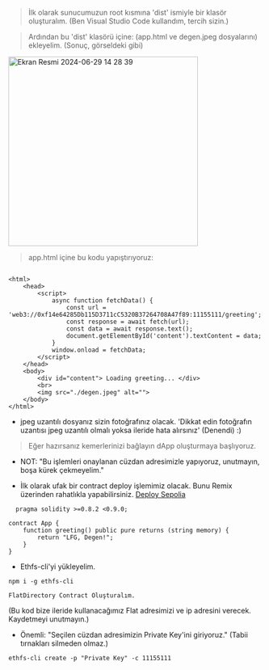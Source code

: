 > İlk olarak sunucumuzun root kısmına 'dist' ismiyle bir klasör oluşturalım. (Ben Visual Studio Code kullandım, tercih sizin.)



> Ardından bu 'dist' klasörü içine: (app.html ve degen.jpeg dosyalarını) ekleyelim. (Sonuç, görseldeki gibi)



<img width="375" alt="Ekran Resmi 2024-06-29 14 28 39" src="https://github.com/kaplanbitcoin1/EthStorage-dApp-Tasks/assets/98455323/ceabe228-0b2a-4a24-9e59-7ecdf968d367">



> app.html içine bu kodu yapıştırıyoruz:



```shell

<html>
    <head>
        <script>
            async function fetchData() {
                const url = 'web3://0xf14e64285Db115D3711cC5320B37264708A47f89:11155111/greeting';
                const response = await fetch(url);
                const data = await response.text();
                document.getElementById('content').textContent = data;
            }
            window.onload = fetchData;
        </script>
    </head>
    <body>
        <div id="content"> Loading greeting... </div>
        <br>
        <img src="./degen.jpeg" alt="">
    </body>
</html>

```


* jpeg uzantılı dosyanız sizin fotoğrafınız olacak. 'Dikkat edin fotoğrafın uzantısı jpeg uzantılı olmalı yoksa ileride hata alırsınız' (Denendi) :)


> Eğer hazırsanız kemerlerinizi bağlayın dApp oluşturmaya başlıyoruz.

  
* NOT: "Bu işlemleri onaylanan cüzdan adresimizle yapıyoruz, unutmayın, boşa kürek çekmeyelim."


* İlk olarak ufak bir contract deploy işlemimiz olacak. Bunu Remix üzerinden rahatlıkla yapabilirsiniz. [Deploy Sepolia](https://remix.ethereum.org/)

  
```shell
  pragma solidity >=0.8.2 <0.9.0;

contract App {
    function greeting() public pure returns (string memory) {
        return "LFG, Degen!";
    }
}
```

- Ethfs-cli'yi yükleyelim.

```shell
npm i -g ethfs-cli
```

```console
FlatDirectory Contract Oluşturalım.
```

(Bu kod bize ileride kullanacağımız Flat adresimizi ve ip adresini verecek. Kaydetmeyi unutmayın.)
  
- Önemli: "Seçilen cüzdan adresimizin Private Key'ini giriyoruz." (Tabii tırnakları silmeden olmaz.)


```console
ethfs-cli create -p "Private Key" -c 11155111
```


